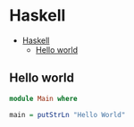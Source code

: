 # Haskell

<!--ts-->
* [Haskell](hasekll.md#haskell)
   * [Hello world](hasekll.md#hello-world)

<!-- Added by: runner, at: Wed Jun 16 12:26:17 UTC 2021 -->

<!--te-->

## Hello world
```haskell
module Main where

main = putStrLn "Hello World"
```
